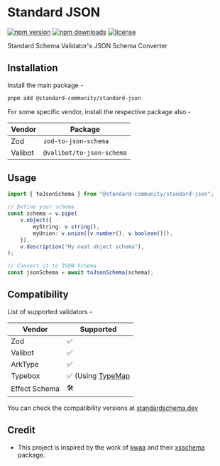 # Standard JSON

[![npm version](https://img.shields.io/npm/v/@standard-community/standard-json.svg)](https://npmjs.org/package/@standard-community/standard-json "View this project on NPM")
[![npm downloads](https://img.shields.io/npm/dm/@standard-community/standard-json)](https://www.npmjs.com/package/@standard-community/standard-json)
[![license](https://img.shields.io/npm/l/@standard-community/standard-json)](LICENSE)

Standard Schema Validator's JSON Schema Converter

## Installation

Install the main package -

```sh
pnpm add @standard-community/standard-json
```

For some specific vendor, install the respective package also -

| Vendor  | Package |
| ------- | ------- |
| Zod     | `zod-to-json-schema` |
| Valibot | `@valibot/to-json-schema` |

## Usage

```ts
import { toJsonSchema } from "@standard-community/standard-json";

// Define your schema
const schema = v.pipe(
    v.object({
        myString: v.string(),
        myUnion: v.union([v.number(), v.boolean()]),
    }),
    v.description("My neat object schema"),
);

// Convert it to JSON Schema
const jsonSchema = await toJsonSchema(schema);
```

## Compatibility

List of supported validators -

| Vendor  | Supported |
| ------- | ------- |
| Zod     | ✅ |
| Valibot | ✅ |
| ArkType | ✅ |
| Typebox | ✅ (Using [TypeMap](https://github.com/sinclairzx81/typemap) |
| Effect Schema | 🛠️ |

You can check the compatibility versions at [standardschema.dev](https://standardschema.dev/)

## Credit

- This project is inspired by the work of [kwaa](https://github.com/kwaa) and their [xsschema](https://xsai.js.org/docs/packages/top-level/xsschema) package.
